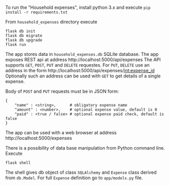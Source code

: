 To run the "Household expenses", install python 3.x and execute
`pip install -r requirements.txt`

From `household_expenses` directory execute

```
flask db init
flask db migrate
flask db upgrade
flask run
```

The app stores data in `household_expenses.db` SQLite database.
The app exposes REST api at address http://localhost:5000/api/expenses
The API supports `GET`, `POST`, `PUT` and `DELETE` requestes.
For `PUT`, `DELETE` use an address in the form http://localhost:5000/api/expenses/<int:expense_id>
Optionally such an address can be used with `GET` to get details of a single expense.

Body of `POST` and `PUT` requests must be in JSON form:

```
{
    "name" : <string>,      # obligatory expense name
    "amount" : <number>,    # optional expense value, default is 0
    "paid" : <true / false> # optional expense paid check, default is false
}
```

The app can be used with a web browser at address http://localhost:5000/expenses

There is a possibility of data base manipulation from Python command line. Execute

`flask shell`

The shell gives db object of class `SQLAlchemy` and `Expense` class derived from `db.Model`. For full `Expense` definition go to `app/models.py` file.
